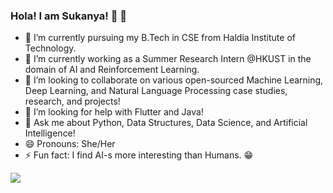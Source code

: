 ### Hola! I am Sukanya! 🤗 👋

- 🔭 I’m currently pursuing my B.Tech in CSE from Haldia Institute of Technology.
- 🌱 I’m currently working as a Summer Research Intern @HKUST in the domain of AI and Reinforcement Learning.
- 👯 I’m looking to collaborate on various open-sourced Machine Learning, Deep Learning, and Natural Language Processing case studies, research, and projects!
- 🤔 I’m looking for help with Flutter and Java!
- 💬 Ask me about Python, Data Structures, Data Science, and Artificial Intelligence!
- 😄 Pronouns: She/Her 
- ⚡ Fun fact: I find AI-s more interesting than Humans. 😁


<img src = "https://github-readme-stats.vercel.app/api?username=Machine-Learning-Moron&&show_icons=true&title_color=ffffff&icon_color=bb2acf&text_color=daf7dc&bg_color=151515">

